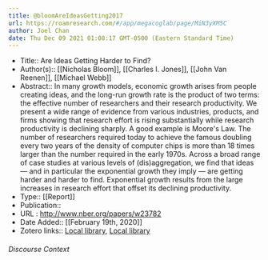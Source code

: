 ```yaml
---
title: @bloomAreIdeasGetting2017
url: https://roamresearch.com/#/app/megacoglab/page/MiN3yXM5C
author: Joel Chan
date: Thu Dec 09 2021 01:08:17 GMT-0500 (Eastern Standard Time)
---
```


- Title:: Are Ideas Getting Harder to Find?
- Author(s):: [[Nicholas Bloom]], [[Charles I. Jones]], [[John Van Reenen]], [[Michael Webb]]
- Abstract:: In many growth models, economic growth arises from people creating ideas, and the long-run growth rate is the product of two terms: the effective number of researchers and their research productivity. We present a wide range of evidence from various industries, products, and firms showing that research effort is rising substantially while research productivity is declining sharply. A good example is Moore's Law. The number of researchers required today to achieve the famous doubling every two years of the density of computer chips is more than 18 times larger than the number required in the early 1970s. Across a broad range of case studies at various levels of (dis)aggregation, we find that ideas — and in particular the exponential growth they imply — are getting harder and harder to find. Exponential growth results from the large increases in research effort that offset its declining productivity.
- Type:: [[Report]]
- Publication::
- URL : http://www.nber.org/papers/w23782
- Date Added:: [[February 19th, 2020]]
- Zotero links:: [Local library](zotero://select/groups/2451508/items/U87X3A67), [Local library](https://www.zotero.org/groups/2451508/items/U87X3A67)

###### Discourse Context


